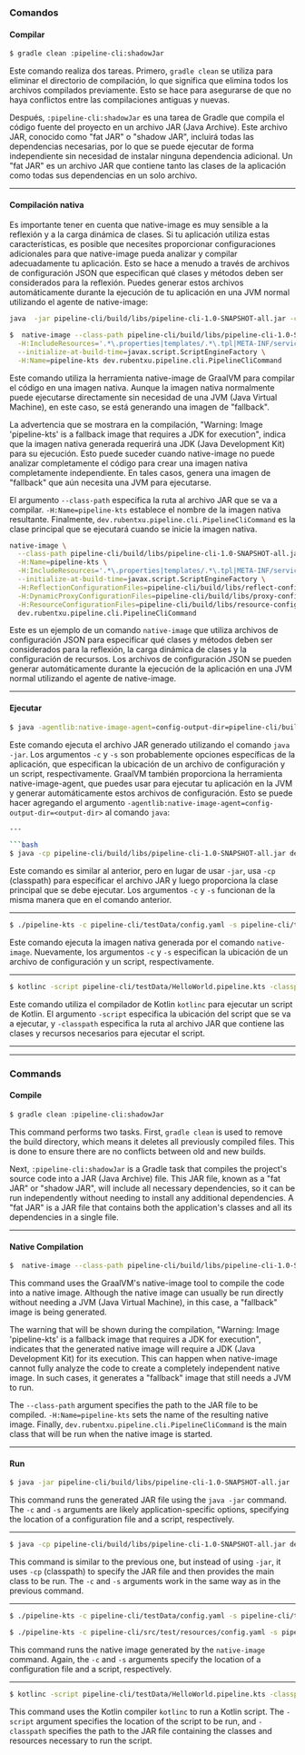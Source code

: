 ### Comandos

#### Compilar

```bash
$ gradle clean :pipeline-cli:shadowJar
```
Este comando realiza dos tareas. Primero, `gradle clean` se utiliza para eliminar el directorio de compilación, lo que significa que elimina todos los archivos compilados previamente. Esto se hace para asegurarse de que no haya conflictos entre las compilaciones antiguas y nuevas.

Después, `:pipeline-cli:shadowJar` es una tarea de Gradle que compila el código fuente del proyecto en un archivo JAR (Java Archive). Este archivo JAR, conocido como "fat JAR" o "shadow JAR", incluirá todas las dependencias necesarias, por lo que se puede ejecutar de forma independiente sin necesidad de instalar ninguna dependencia adicional. Un "fat JAR" es un archivo JAR que contiene tanto las clases de la aplicación como todas sus dependencias en un solo archivo.

---
#### Compilación nativa
Es importante tener en cuenta que native-image es muy sensible a la reflexión y a la carga dinámica de clases. 
Si tu aplicación utiliza estas características, es posible que necesites proporcionar configuraciones adicionales para 
que native-image pueda analizar y compilar adecuadamente tu aplicación. 
Esto se hace a menudo a través de archivos de configuración JSON que especifican qué clases y métodos deben ser considerados para la reflexión. Puedes generar estos archivos automáticamente durante la ejecución de tu aplicación en una JVM normal utilizando el agente de native-image:

```bash
java  -jar pipeline-cli/build/libs/pipeline-cli-1.0-SNAPSHOT-all.jar -c pipeline-cli/testData/config.yaml -s pipeline-cli/testData/HelloWorld.pipeline.kts
```

```bash
$  native-image --class-path pipeline-cli/build/libs/pipeline-cli-1.0-SNAPSHOT-all.jar \
  -H:IncludeResources='.*\.properties|templates/.*\.tpl|META-INF/services/.*' \
  --initialize-at-build-time=javax.script.ScriptEngineFactory \
  -H:Name=pipeline-kts dev.rubentxu.pipeline.cli.PipelineCliCommand
```
Este comando utiliza la herramienta native-image de GraalVM para compilar el código en una imagen nativa. Aunque la imagen nativa normalmente puede ejecutarse directamente sin necesidad de una JVM (Java Virtual Machine), en este caso, se está generando una imagen de "fallback".

La advertencia que se mostrara en la compilación, "Warning: Image 'pipeline-kts' is a fallback image that requires a JDK for execution", indica que la imagen nativa generada requerirá una JDK (Java Development Kit) para su ejecución. Esto puede suceder cuando native-image no puede analizar completamente el código para crear una imagen nativa completamente independiente. En tales casos, genera una imagen de "fallback" que aún necesita una JVM para ejecutarse.

El argumento `--class-path` especifica la ruta al archivo JAR que se va a compilar. `-H:Name=pipeline-kts` establece el nombre de la imagen nativa resultante. Finalmente, `dev.rubentxu.pipeline.cli.PipelineCliCommand` es la clase principal que se ejecutará cuando se inicie la imagen nativa.

```bash
native-image \
  --class-path pipeline-cli/build/libs/pipeline-cli-1.0-SNAPSHOT-all.jar \
  -H:Name=pipeline-kts \
  -H:IncludeResources='.*\.properties|templates/.*\.tpl|META-INF/services/.*' \
  --initialize-at-build-time=javax.script.ScriptEngineFactory \
  -H:ReflectionConfigurationFiles=pipeline-cli/build/libs/reflect-config.json \
  -H:DynamicProxyConfigurationFiles=pipeline-cli/build/libs/proxy-config.json \
  -H:ResourceConfigurationFiles=pipeline-cli/build/libs/resource-config.json \
  dev.rubentxu.pipeline.cli.PipelineCliCommand
```
Este es un ejemplo de un comando `native-image` que utiliza archivos de configuración JSON para especificar qué clases y
métodos deben ser considerados para la reflexión, la carga dinámica de clases y la configuración de recursos. 
Los archivos de configuración JSON se pueden generar automáticamente durante la ejecución de la aplicación en una JVM normal
utilizando el agente de native-image.


---
#### Ejecutar

```bash
$ java -agentlib:native-image-agent=config-output-dir=pipeline-cli/build/libs -jar pipeline-cli/build/libs/pipeline-cli-1.0-SNAPSHOT-all.jar  -c pipeline-cli/testData/config.yaml -s pipeline-cli/testData/HelloWorld.pipeline.kts
```
Este comando ejecuta el archivo JAR generado utilizando el comando `java -jar`. Los argumentos `-c` y `-s` 
son probablemente opciones específicas de la aplicación, que especifican la ubicación de un archivo de configuración y 
un script, respectivamente.
GraalVM también proporciona la herramienta native-image-agent, que puedes usar para ejecutar tu aplicación en la JVM y 
generar automáticamente estos archivos de configuración. 
Esto se puede hacer agregando el argumento `-agentlib:native-image-agent=config-output-dir=<output-dir>` al comando `java`:

```bash
---

```bash
$ java -cp pipeline-cli/build/libs/pipeline-cli-1.0-SNAPSHOT-all.jar dev.rubentxu.pipeline.cli.PipelineCliCommand -c pipeline-cli/testData/config.yaml -s pipeline-cli/testData/HelloWorld.pipeline.kts
```
Este comando es similar al anterior, pero en lugar de usar `-jar`, usa `-cp` (classpath) para especificar el archivo JAR y luego proporciona la clase principal que se debe ejecutar. Los argumentos `-c` y `-s` funcionan de la misma manera que en el comando anterior.

---

```bash
$ ./pipeline-kts -c pipeline-cli/testData/config.yaml -s pipeline-cli/testData/HelloWorld.pipeline.kts
```
Este comando ejecuta la imagen nativa generada por el comando `native-image`. Nuevamente, los argumentos `-c` y `-s` especifican la ubicación de un archivo de configuración y un script, respectivamente.

---

```bash
$ kotlinc -script pipeline-cli/testData/HelloWorld.pipeline.kts -classpath pipeline-cli/build/libs/pipeline-cli-1.0-SNAPSHOT-all.jar  
```
Este comando utiliza el compilador de Kotlin `kotlinc` para ejecutar un script de Kotlin. El argumento `-script` especifica la ubicación del script que se va a ejecutar, y `-classpath` especifica la ruta al archivo JAR que contiene las clases y recursos necesarios para ejecutar el script.


---

---

### Commands

#### Compile

```bash
$ gradle clean :pipeline-cli:shadowJar
```
This command performs two tasks. First, `gradle clean` is used to remove the build directory, which means it deletes all previously compiled files. This is done to ensure there are no conflicts between old and new builds.

Next, `:pipeline-cli:shadowJar` is a Gradle task that compiles the project's source code into a JAR (Java Archive) file. This JAR file, known as a "fat JAR" or "shadow JAR", will include all necessary dependencies, so it can be run independently without needing to install any additional dependencies. A "fat JAR" is a JAR file that contains both the application's classes and all its dependencies in a single file.

---
#### Native Compilation

```bash
$  native-image --class-path pipeline-cli/build/libs/pipeline-cli-1.0-SNAPSHOT-all.jar -H:Name=pipeline-kts dev.rubentxu.pipeline.cli.PipelineCliCommand
```
This command uses the GraalVM's native-image tool to compile the code into a native image. Although the native image can usually be run directly without needing a JVM (Java Virtual Machine), in this case, a "fallback" image is being generated.

The warning that will be shown during the compilation, "Warning: Image 'pipeline-kts' is a fallback image that requires a JDK for execution", indicates that the generated native image will require a JDK (Java Development Kit) for its execution. This can happen when native-image cannot fully analyze the code to create a completely independent native image. In such cases, it generates a "fallback" image that still needs a JVM to run.

The `--class-path` argument specifies the path to the JAR file to be compiled. `-H:Name=pipeline-kts` sets the name of the resulting native image. Finally, `dev.rubentxu.pipeline.cli.PipelineCliCommand` is the main class that will be run when the native image is started.

---
#### Run

```bash
$ java -jar pipeline-cli/build/libs/pipeline-cli-1.0-SNAPSHOT-all.jar  -c pipeline-cli/testData/config.yaml -s pipeline-cli/testData/HelloWorld.pipeline.kts
```
This command runs the generated JAR file using the `java -jar` command. The `-c` and `-s` arguments are likely application-specific options, specifying the location of a configuration file and a script, respectively.

---

```bash
$ java -cp pipeline-cli/build/libs/pipeline-cli-1.0-SNAPSHOT-all.jar dev.rubentxu.pipeline.cli.PipelineCliCommand -c pipeline-cli/testData/config.yaml -s pipeline-cli/testData/HelloWorld.pipeline.kts
```
This command is similar to the previous one, but instead of using `-jar`, it uses `-cp` (classpath) to specify the JAR file and then provides the main class to be run. The `-c` and `-s` arguments work in the same way as in the previous command.

---

```bash
$ ./pipeline-kts -c pipeline-cli/testData/config.yaml -s pipeline-cli/testData/HelloWorld.pipeline.kts
```
```bash
$ ./pipeline-kts -c pipeline-cli/src/test/resources/config.yaml -s pipeline-cli/src/test/resources/HelloWorld.pipeline.kts
```
This command runs the native image generated by the `native-image` command. Again, the `-c` and `-s` arguments specify the location of a configuration file and a script, respectively.

---

```bash
$ kotlinc -script pipeline-cli/testData/HelloWorld.pipeline.kts -classpath pipeline-cli/build/libs/pipeline-cli-1.0-SNAPSHOT-all.jar  
```
This command uses the Kotlin compiler `kotlinc` to run a Kotlin script. The `-script` argument specifies the location of the script to be run, and `-classpath` specifies the path to the JAR file containing the classes and resources necessary to run the script.